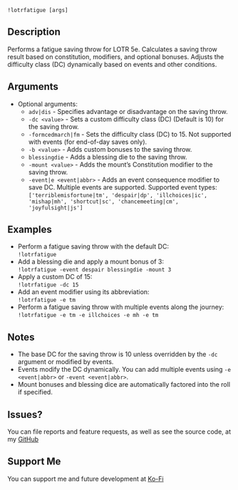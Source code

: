 `!lotrfatigue [args]`

## Description
Performs a fatigue saving throw for LOTR 5e. Calculates a saving throw result based on constitution, modifiers, and optional bonuses. Adjusts the difficulty class (DC) dynamically based on events and other conditions.

## Arguments
- Optional arguments:
  - `adv|dis` - Specifies advantage or disadvantage on the saving throw.
  - `-dc <value>` - Sets a custom difficulty class (DC) (Default is 10) for the saving throw.
  - `-formcedmarch|fm` - Sets the difficulty class (DC) to 15. Not supported with events (for end-of-day saves only).
  - `-b <value>` - Adds custom bonuses to the saving throw.
  - `blessingdie` - Adds a blessing die to the saving throw.
  - `-mount <value>` - Adds the mount’s Constitution modifier to the saving throw.
  - `-event|e <event|abbr>` - Adds an event consequence modifier to save DC. Multiple events are supported. Supported event types:
`['terriblemisfortune|tm', 'despair|dp', 'illchoices|ic', 'mishap|mh', 'shortcut|sc', 'chancemeeting|cm', 'joyfulsight|js']`

## Examples
- Perform a fatigue saving throw with the default DC:  
  `!lotrfatigue`
- Add a blessing die and apply a mount bonus of 3:  
  `!lotrfatigue -event despair blessingdie -mount 3`
- Apply a custom DC of 15:  
  `!lotrfatigue -dc 15`
- Add an event modifier using its abbreviation:  
  `!lotrfatigue -e tm`
- Perform a fatigue saving throw with multiple events along the journey:  
  `!lotrfatigue -e tm -e illchoices -e mh -e tm`

## Notes
- The base DC for the saving throw is 10 unless overridden by the `-dc` argument or modified by events.
- Events modify the DC dynamically. You can add multiple events using `-e <event|abbr>` or `-event <event|abbr>`.
- Mount bonuses and blessing dice are automatically factored into the roll if specified.

## Issues?
You can file reports and feature requests, as well as see the source code, 
at my [GitHub](https://github.com/fatestapestry/avrae-collections)

## Support Me
You can support me and future development at [Ko-Fi](https://ko-fi.com/noralf)
